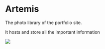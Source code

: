 # Artemis

The photo library of the portfolio site. 

It hosts and store all the important information

![](https://images.unsplash.com/photo-1576086213369-97a306d36557?ixid=MXwxMjA3fDB8MHxwaG90by1wYWdlfHx8fGVufDB8fHw%3D&ixlib=rb-1.2.1&auto=format&fit=crop&w=2800&q=80)
